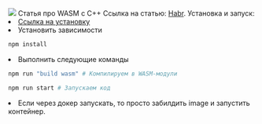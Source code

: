 <img src="https://img001.prntscr.com/file/img001/YyXiifWfQqyL1P0Tico44Q.png"/>
Статья про WASM с С++
Ссылка на статью: <a href="https://habr.com/ru/articles/837692/">Habr<a/>.
Установка и запуск:
<li>
<a href="https://emscripten.org/docs/getting_started/downloads.html">Ссылка на установку<a/>
</li>
<li> Установить зависимости

```bash
npm install
```
</li>

<li> Выполнить следующие команды

```bash
npm run "build wasm" # Компилируем в WASM-модули
```
```bash
npm run start # Запускаем код
```

</li>
<li>
Если через докер запускать, то просто забилдить image и запустить контейнер.
</li>
